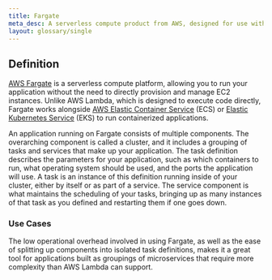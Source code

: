 ```yaml
---
title: Fargate
meta_desc: A serverless compute product from AWS, designed for use with containerized workloads.
layout: glossary/single
---
```


## Definition

[AWS Fargate](https://aws.amazon.com/fargate/) is a serverless compute platform, allowing you to run your application without the need to directly provision and manage EC2 instances. Unlike AWS Lambda, which is designed to execute code directly, Fargate works alongside [AWS Elastic Container Service](/learn/glossary/aws-ecs) (ECS) or [Elastic Kubernetes Service](/learn/glossary/aws-eks) (EKS) to run containerized applications.

An application running on Fargate consists of multiple components. The overarching component is called a cluster, and it includes a grouping of tasks and services that make up your application. The task definition describes the parameters for your application, such as which containers to run, what operating system should be used, and the ports the application will use. A task is an instance of this definition running inside of your cluster, either by itself or as part of a service. The service component is what maintains the scheduling of your tasks, bringing up as many instances of that task as you defined and restarting them if one goes down.

### Use Cases

The low operational overhead involved in using Fargate, as well as the ease of splitting up components into isolated task definitions, makes it a great tool for applications built as groupings of microservices that require more complexity than AWS Lambda can support.
